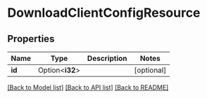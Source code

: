 # DownloadClientConfigResource

## Properties

Name | Type | Description | Notes
------------ | ------------- | ------------- | -------------
**id** | Option<**i32**> |  | [optional]

[[Back to Model list]](../README.md#documentation-for-models) [[Back to API list]](../README.md#documentation-for-api-endpoints) [[Back to README]](../README.md)


